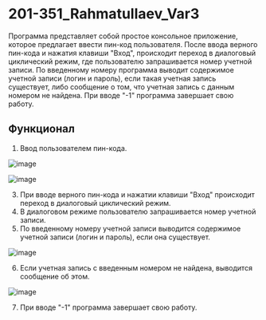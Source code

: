 # 201-351_Rahmatullaev_Var3
Программа представляет собой простое консольное приложение, которое предлагает ввести пин-код пользователя. 
После ввода верного пин-кода и нажатия клавиши "Вход", происходит переход в диалоговый циклический режим, где пользователю запрашивается номер учетной записи. 
По введенному номеру программа выводит содержимое учетной записи (логин и пароль), если такая учетная запись существует, либо сообщение о том, что учетная запись с данным номером не найдена. 
При вводе "-1" программа завершает свою работу.

## Функционал
1. Ввод пользователем пин-кода.

![image](https://github.com/Exxellent/201-351_Rahmatullaev_Var3/assets/71991266/4ba90398-4fcf-4e93-a61e-1dcfa3a966b3)

![image](https://github.com/Exxellent/201-351_Rahmatullaev_Var3/assets/71991266/e6bb8770-97d9-48d8-82c0-7773e7b34716)

3. При вводе верного пин-кода и нажатии клавиши "Вход" происходит переход в диалоговый циклический режим.
4. В диалоговом режиме пользователю запрашивается номер учетной записи.
5. По введенному номеру учетной записи выводится содержимое учетной записи (логин и пароль), если она существует.

![image](https://github.com/Exxellent/201-351_Rahmatullaev_Var3/assets/71991266/8a7d9c7a-c23e-40ef-84c1-dbb14e131a65)


6. Если учетная запись с введенным номером не найдена, выводится сообщение об этом.

![image](https://github.com/Exxellent/201-351_Rahmatullaev_Var3/assets/71991266/7067ef8a-339b-4dde-80dc-97d446792901)

   
7. При вводе "-1" программа завершает свою работу.

